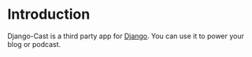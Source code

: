 # Introduction

Django-Cast is a third party app for [Django](https://www.djangoproject.com/). You can use it to power your blog or podcast.
